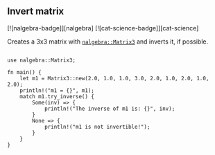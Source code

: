 ## Invert matrix
[![nalgebra-badge]][nalgebra] [![cat-science-badge]][cat-science]

Creates a 3x3 matrix with [`nalgebra::Matrix3`] and inverts it, if possible.

```rust,edition2018

use nalgebra::Matrix3;

fn main() {
    let m1 = Matrix3::new(2.0, 1.0, 1.0, 3.0, 2.0, 1.0, 2.0, 1.0, 2.0);
    println!("m1 = {}", m1);
    match m1.try_inverse() {
        Some(inv) => {
            println!("The inverse of m1 is: {}", inv);
        }
        None => {
            println!("m1 is not invertible!");
        }
    }
}
```

[`nalgebra::Matrix3`]: https://docs.rs/nalgebra/*/nalgebra/base/type.Matrix3.html
